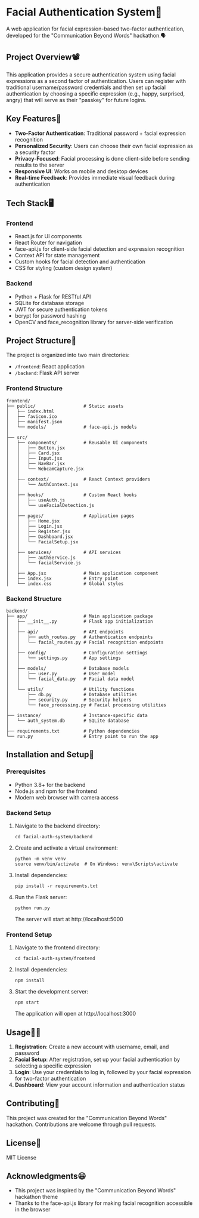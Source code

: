 # Facial Authentication System🙂

A web application for facial expression-based two-factor authentication, developed for the "Communication Beyond Words" hackathon.🗣️

## Project Overview📽️

This application provides a secure authentication system using facial expressions as a second factor of authentication. Users can register with traditional username/password credentials and then set up facial authentication by choosing a specific expression (e.g., happy, surprised, angry) that will serve as their "passkey" for future logins.

## Key Features🤞

- **Two-Factor Authentication**: Traditional password + facial expression recognition
- **Personalized Security**: Users can choose their own facial expression as a security factor
- **Privacy-Focused**: Facial processing is done client-side before sending results to the server
- **Responsive UI**: Works on mobile and desktop devices
- **Real-time Feedback**: Provides immediate visual feedback during authentication

## Tech Stack🖥️

### Frontend
- React.js for UI components
- React Router for navigation
- face-api.js for client-side facial detection and expression recognition
- Context API for state management
- Custom hooks for facial detection and authentication
- CSS for styling (custom design system)

### Backend
- Python + Flask for RESTful API
- SQLite for database storage
- JWT for secure authentication tokens
- bcrypt for password hashing
- OpenCV and face_recognition library for server-side verification

## Project Structure🌲

The project is organized into two main directories:

- `/frontend`: React application
- `/backend`: Flask API server

### Frontend Structure

```
frontend/
├── public/                  # Static assets
│   ├── index.html
│   ├── favicon.ico
│   ├── manifest.json
│   └── models/              # face-api.js models
│
├── src/
│   ├── components/          # Reusable UI components
│   │   ├── Button.jsx
│   │   ├── Card.jsx
│   │   ├── Input.jsx
│   │   ├── NavBar.jsx
│   │   └── WebcamCapture.jsx
│   │
│   ├── context/             # React Context providers
│   │   └── AuthContext.jsx
│   │
│   ├── hooks/               # Custom React hooks
│   │   ├── useAuth.js
│   │   └── useFacialDetection.js
│   │
│   ├── pages/               # Application pages
│   │   ├── Home.jsx
│   │   ├── Login.jsx
│   │   ├── Register.jsx
│   │   ├── Dashboard.jsx
│   │   └── FacialSetup.jsx
│   │
│   ├── services/            # API services
│   │   ├── authService.js
│   │   └── facialService.js
│   │
│   ├── App.jsx              # Main application component
│   ├── index.jsx            # Entry point
│   └── index.css            # Global styles
```

### Backend Structure

```
backend/
├── app/                     # Main application package
│   ├── __init__.py          # Flask app initialization
│   │
│   ├── api/                 # API endpoints
│   │   ├── auth_routes.py   # Authentication endpoints
│   │   └── facial_routes.py # Facial recognition endpoints
│   │
│   ├── config/              # Configuration settings
│   │   └── settings.py      # App settings
│   │
│   ├── models/              # Database models
│   │   ├── user.py          # User model
│   │   └── facial_data.py   # Facial data model
│   │
│   └── utils/               # Utility functions
│       ├── db.py            # Database utilities
│       ├── security.py      # Security helpers
│       └── face_processing.py # Facial processing utilities
│
├── instance/                # Instance-specific data
│   └── auth_system.db       # SQLite database
│
├── requirements.txt         # Python dependencies
└── run.py                   # Entry point to run the app
```

## Installation and Setup💽

### Prerequisites
- Python 3.8+ for the backend
- Node.js and npm for the frontend
- Modern web browser with camera access

### Backend Setup

1. Navigate to the backend directory:
   ```
   cd facial-auth-system/backend
   ```

2. Create and activate a virtual environment:
   ```
   python -m venv venv
   source venv/bin/activate  # On Windows: venv\Scripts\activate
   ```

3. Install dependencies:
   ```
   pip install -r requirements.txt
   ```

4. Run the Flask server:
   ```
   python run.py
   ```
   The server will start at http://localhost:5000

### Frontend Setup

1. Navigate to the frontend directory:
   ```
   cd facial-auth-system/frontend
   ```

2. Install dependencies:
   ```
   npm install
   ```

3. Start the development server:
   ```
   npm start
   ```
   The application will open at http://localhost:3000

## Usage👨‍💻

1. **Registration**: Create a new account with username, email, and password
2. **Facial Setup**: After registration, set up your facial authentication by selecting a specific expression
3. **Login**: Use your credentials to log in, followed by your facial expression for two-factor authentication
4. **Dashboard**: View your account information and authentication status

## Contributing💬

This project was created for the "Communication Beyond Words" hackathon. Contributions are welcome through pull requests.

## License🪪

MIT License

## Acknowledgments😃

- This project was inspired by the "Communication Beyond Words" hackathon theme
- Thanks to the face-api.js library for making facial recognition accessible in the browser
